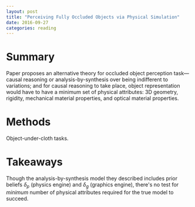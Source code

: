 ```yaml
---
layout: post
title: "Perceiving Fully Occluded Objects via Physical Simulation"
date: 2016-09-27
categories: reading
---
```


# Summary

Paper proposes an alternative theory for occluded object perception task—causal reasoning or analysis-by-synthesis over being indifferent to variations; and for causal reasoning to take place, object representation would have to have a minimum set of physical attributes: 3D geometry, rigidity, mechanical material properties, and optical material properties.

# Methods

Object-under-cloth tasks.

# Takeaways

Though the analysis-by-synthesis model they described includes prior beliefs $\delta_p$ (physics engine) and $\delta_g$ (graphics engine), there's no test for *minimum* number of physical attributes required for the true model to succeed.
